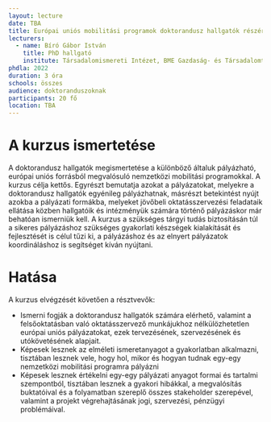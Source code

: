```yaml
---
layout: lecture
date: TBA
title: Európai uniós mobilitási programok doktorandusz hallgatók részére
lecturers:
  - name: Bíró Gábor István
    title: PhD hallgató 
    institute: Társadalomismereti Intézet, BME Gazdaság- és Társadalomtudományi Kar
phdla: 2022
duration: 3 óra
schools: összes
audience: doktoranduszoknak
participants: 20 fő
location: TBA
---
```


# A kurzus ismertetése

A doktorandusz hallgatók megismertetése a különböző általuk pályázható, európai uniós forrásból megvalósuló nemzetközi mobilitási programokkal. A kurzus célja kettős. Egyrészt bemutatja azokat a pályázatokat, melyekre a doktorandusz hallgatók egyénileg pályázhatnak, másrészt betekintést nyújt azokba a pályázati formákba, melyeket jövőbeli oktatásszervezési feladataik ellátása közben hallgatóik és intézményük számára történő pályázáskor már behatóan ismerniük kell. A kurzus a szükséges tárgyi tudás biztosításán túl a sikeres pályázáshoz szükséges gyakorlati készségek kialakítását és fejlesztését is célul tűzi ki, a pályázáshoz és az elnyert pályázatok koordináláshoz is segítséget kíván nyújtani.

# Hatása

A kurzus elvégzését követően a résztvevők:

* Ismerni fogják a doktorandusz hallgatók számára elérhető, valamint a felsőoktatásban való oktatásszervező munkájukhoz nélkülözhetetlen európai uniós pályázatokat, ezek tervezésének, szervezésének és utókövetésének alapjait.
* Képesek lesznek az elméleti ismeretanyagot a gyakorlatban alkalmazni, tisztában lesznek vele, hogy hol, mikor és hogyan tudnak egy-egy nemzetközi mobilitási programra pályázni
* Képesek lesznek értékelni egy-egy pályázati anyagot formai és tartalmi szempontból, tisztában lesznek a gyakori hibákkal, a megvalósítás buktatóival és a folyamatban szereplő összes stakeholder szerepével, valamint a projekt végrehajtásának jogi, szervezési, pénzügyi problémáival.
